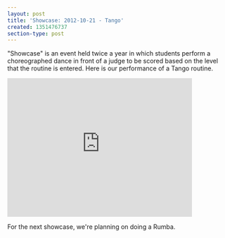 ```yaml
---
layout: post
title: 'Showcase: 2012-10-21 - Tango'
created: 1351476737
section-type: post
---
```

"Showcase" is an event held twice a year in which students perform a choreographed dance in front of a judge to be scored based on the level that the routine is entered. Here is our performance of a Tango routine.

<iframe width="420" height="315" src="http://www.youtube.com/embed/vTGpzMBGhdU" frameborder="0" allowfullscreen></iframe>

For the next showcase, we're planning on doing a Rumba.
